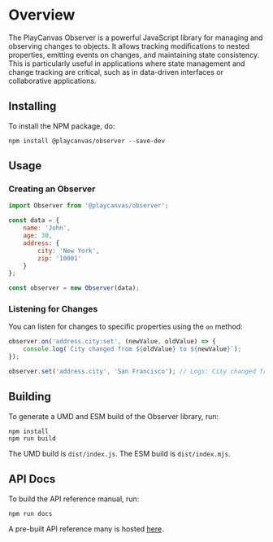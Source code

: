 # Overview

The PlayCanvas Observer is a powerful JavaScript library for managing and observing changes to objects. It allows tracking modifications to nested properties, emitting events on changes, and maintaining state consistency. This is particularly useful in applications where state management and change tracking are critical, such as in data-driven interfaces or collaborative applications.

## Installing

To install the NPM package, do:

    npm install @playcanvas/observer --save-dev

## Usage

### Creating an Observer

```javascript
import Observer from '@playcanvas/observer';

const data = {
    name: 'John',
    age: 30,
    address: {
        city: 'New York',
        zip: '10001'
    }
};

const observer = new Observer(data);
```

### Listening for Changes

You can listen for changes to specific properties using the `on` method:

```javascript
observer.on('address.city:set', (newValue, oldValue) => {
    console.log(`City changed from ${oldValue} to ${newValue}`);
});

observer.set('address.city', 'San Francisco'); // Logs: City changed from New York to San Francisco
```

## Building

To generate a UMD and ESM build of the Observer library, run:

    npm install
    npm run build

The UMD build is `dist/index.js`. The ESM build is `dist/index.mjs`.

## API Docs

To build the API reference manual, run:

    npm run docs

A pre-built API reference many is hosted [here](https://api.playcanvas.com/modules/Observer.html).
